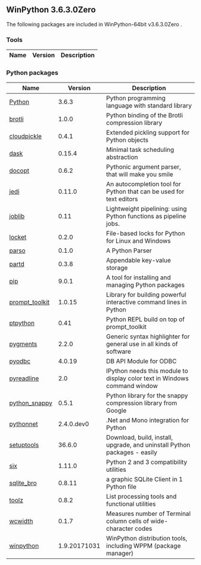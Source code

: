 ## WinPython 3.6.3.0Zero 

The following packages are included in WinPython-64bit v3.6.3.0Zero .

### Tools

Name | Version | Description
-----|---------|------------


### Python packages

Name | Version | Description
-----|---------|------------
[Python](http://www.python.org/) | 3.6.3 | Python programming language with standard library
[brotli](https://pypi.python.org/pypi/brotli) | 1.0.0 | Python binding of the Brotli compression library
[cloudpickle](https://pypi.python.org/pypi/cloudpickle) | 0.4.1 | Extended pickling support for Python objects
[dask](https://pypi.python.org/pypi/dask) | 0.15.4 | Minimal task scheduling abstraction
[docopt](https://pypi.python.org/pypi/docopt) | 0.6.2 | Pythonic argument parser, that will make you smile
[jedi](https://pypi.python.org/pypi/jedi) | 0.11.0 | An autocompletion tool for Python that can be used for text editors
[joblib](https://pypi.python.org/pypi/joblib) | 0.11 | Lightweight pipelining: using Python functions as pipeline jobs.
[locket](https://pypi.python.org/pypi/locket) | 0.2.0 | File-based locks for Python for Linux and Windows
[parso](https://pypi.python.org/pypi/parso) | 0.1.0 | A Python Parser
[partd](https://pypi.python.org/pypi/partd) | 0.3.8 | Appendable key-value storage
[pip](https://pypi.python.org/pypi/pip) | 9.0.1 | A tool for installing and managing Python packages
[prompt_toolkit](https://pypi.python.org/pypi/prompt_toolkit) | 1.0.15 | Library for building powerful interactive command lines in Python
[ptpython](https://pypi.python.org/pypi/ptpython) | 0.41 | Python REPL build on top of prompt_toolkit
[pygments](http://pygments.org) | 2.2.0 | Generic syntax highlighter for general use in all kinds of software
[pyodbc](https://pypi.python.org/pypi/pyodbc) | 4.0.19 | DB API Module for ODBC
[pyreadline](https://pypi.python.org/pypi/pyreadline) | 2.0 | IPython needs this module to display color text in Windows command window
[python_snappy](https://pypi.python.org/pypi/python_snappy) | 0.5.1 | Python library for the snappy compression library from Google
[pythonnet](https://pypi.python.org/pypi/pythonnet) | 2.4.0.dev0 | .Net and Mono integration for Python
[setuptools](https://pypi.python.org/pypi/setuptools) | 36.6.0 | Download, build, install, upgrade, and uninstall Python packages - easily
[six](https://pypi.python.org/pypi/six) | 1.11.0 | Python 2 and 3 compatibility utilities
[sqlite_bro](https://pypi.python.org/pypi/sqlite_bro) | 0.8.11 | a graphic SQLite Client in 1 Python file
[toolz](https://pypi.python.org/pypi/toolz) | 0.8.2 | List processing tools and functional utilities
[wcwidth](https://pypi.python.org/pypi/wcwidth) | 0.1.7 | Measures number of Terminal column cells of wide-character codes
[winpython](http://winpython.github.io/) | 1.9.20171031 | WinPython distribution tools, including WPPM (package manager)
